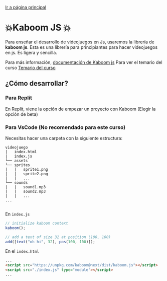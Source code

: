 [Ir a página principal][pagina_principal]

# 💥Kaboom JS 💥

Para enseñar el desarrollo de videojuegos en Js, usaremos la librería de **kaboom js**. Esta es una librería para principiantes para hacer videojuegos en js. Es ligera y sencilla.

Para más información, [documentación de Kaboom js](https://kaboomjs.com)
Para ver el temario del curso [Temario del curso](Temario.md)

## **¿Cómo desarrollar?**

### Para Replit

En Replit, viene la opción de empezar un proyecto con Kaboom (Elegir la opción de beta)

### Para VsCode (No recomendado para este curso)

Necesitas hacer una carpeta con la siguiente estructura:

```
videojuego
|   index.html
|   index.js
└── assets
└── sprites
|   |   sprite1.png
|   |   sprite2.png
|   |   ...
└── sounds
|   |   sound1.mp3
|   |   sound2.mp3
|   |   ...
...


```

En `index.js`

```javascript
// initialize kaboom context
kaboom();

// add a text of size 32 at position (100, 100)
add([text("oh hi", 32), pos(100, 100)]);
```

En el `index.html`

```html
...
<script src="https://unpkg.com/kaboom@next/dist/kaboom.js"></script>
<script src="./index.js" type="module"></script>
...
```

[pagina_principal]: ../README.md
